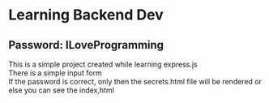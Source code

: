 <h1>Learning Backend Dev</h1>
<h2>Password: ILoveProgramming</h2>
This is a simple project created while learning express.js<br>
There is a simple input form 
<br>
If the password is correct, only then the secrets.html file will be rendered or else you can see the index,html
